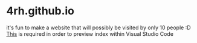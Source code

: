 # 4rh.github.io
 
it's fun to make a website that will possibly be visited by only 10 people :D
<a href="https://marketplace.visualstudio.com/items?itemName=yuichinukiyama.vscode-preview-server">This</a> is required in order to preview index within Visual Studio Code